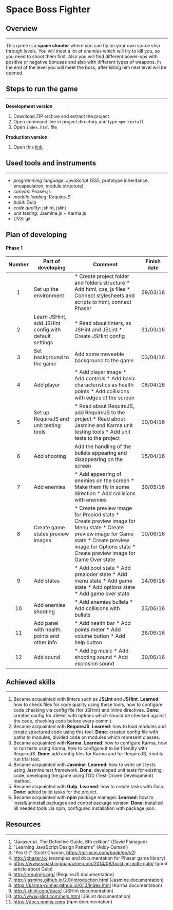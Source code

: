 # Space Boss Fighter

## Overview
-----

This game is a **space shooter** where you can fly on your own space ship through levels. You will meet a lot of enemies which will try to kill you, so you need to shoot them first. Also you will find different power-ups with positive or negative bonuses and also with different types of weapons. In the end of the level you will meet the boss, after killing him next level will be opened.

## Steps to run the game
-----

**Development version**

  1. Download ZIP archive and extract the project
  2. Open command line in project directory and type `npm install`
  3. Open `index.html` file

**Production version**

  1. Open this [link](http://crs4k.github.io/space-boss-fighter/).

## Used tools and instruments
-----

* _programming language_: JavaScript (ES5, prototype inheritance, encapsulation, module structure)
* _canvas_: Phaser.js
* _module loading_: RequireJS
* _build_: Gulp
* _code quality_: jshint, jslint
* _unit testing_: Jasmine.js + Karma.js
* _CVS_: git

## Plan of developing
#### Phase 1

|Number|Part of developing|Comment|Finish date|
|:----:|------------------|-------|:---------:|
|1|Set up the environment|* Create project folder and folders structure * Add html, css, js files * Connect stylesheets and scripts to html, connect Phaser|29/03/16|
|2|Learn JSHint, add JSHint config with default settings| * Read about linters, as JSHint and JSLint * Create JSHint config|31/03/16|
|3|Set background to the game|Add some moveable background to the game|03/04/16|
|4|Add player|* Add player image * Add controls * Add basic characteristics as health points * Add collisions with edges of the screen|08/04/16|
|5|Set up RequireJS and unit testing tools| * Read about RequireJS, add RequireJS to the project * Read about Jasmine and Karma unit testing tools * Add unit tests to the project|10/04/16|
|6|Add shooting|Add the handling of the bullets appearing and disappearing on the screen|15/04/16|
|7|Add enemies| * Add appearing of enemies on the screen * Make them fly in some direction * Add collisions with enemies|30/05/16|
|8|Create game states preview images| * Create preview image for Prealod state * Create preview image for Menu state * Create preview image for Game state * Create preview image for Options state * Create preview image for Game Over state|10/06/16|
|9|Add states| * 	Add boot state * Add prealoder state * Add menu state * Add game state * Add options state * Add game over state|14/06/16|
|10|Add enemies shooting| * Add enemies bullets * Add collisions with bullets|23/06/16|
|11|Add panel with health, points and other info| * Add health bar * Add points meter * Add volume button * Add help button|28/06/16|
|12|Add sound| * Add bg music * Add shooting sound * Add explosion sound|30/06/16|


## Achieved skills
-----

1. Became acquainted with linters such as **JSLint** and **JSHint**.
   **Learned**: how to check files for code quality using these tools, how to configure code checking via config file (for JSHint) and inline directives.
   **Done**: created config for JSHint with options which should be checked against the code, checking code before every commit.
2. Became acquainted with **RequireJS**.
   **Learned**: how to load modules and create structured code using this tool.
   **Done**: created config file with paths to modules, divided code on modules which represent classes.
3. Became acquainted with **Karma**.
   **Learned**: how to configure Karma, how to run tests using Karma, how to configure it to be friendly with RequireJS.
   **Done**: add config files for Karma and for RequireJS, tried to run trial test.
4. Became acquainted with **Jasmine**.
   **Learned**: how to write unit tests using Jasmine test framework.
   **Done**: developed unit tests for existing code, developing the game using TDD (Test-Driven Development) method.
5. Became acquainted with **Gulp**.
   **Learned**: how to create tasks with Gulp.
   **Done**: added build tasks for the project.
6. Became acquainted with **npm** package manager.
   **Learned**: how to install/uninstall packages and control package version.
   **Done**: installed all needed tools via npm, configured installation with package.json.

## Resources
-----

1.  "Javascript. The Definitive Guide, 6th edition" (David Flanagan)
2.  "Learning JavaScript Design Patterns" (Addy Osmani)
3.  "Pro Git" (Scott Chacon, https://git-scm.com/book/en/v2)
4.  http://phaser.io/ (examples and documentation for Phaser game library)
5.  https://www.smashingmagazine.com/2014/06/building-with-gulp/ (good article about Gulp)
6.  http://requirejs.org/ (RequireJS documentation)
7.  http://jasmine.github.io/2.0/introduction.html (Jasmine documentation)
8.  https://karma-runner.github.io/0.13/index.html (Karma documentation)
9.  http://jshint.com/docs/ (JSHint documentation)
10. http://www.jslint.com/help.html (JSLint documentation)
11. https://docs.npmjs.com/ (npm documentation)